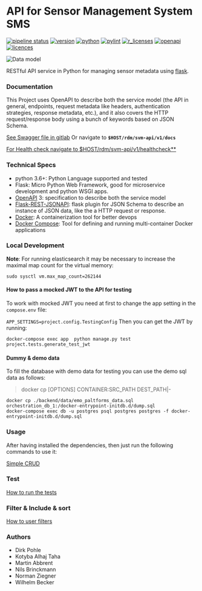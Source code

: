 # API for Sensor Management System SMS 

[![pipeline status](https://gitlab.hzdr.de/hub-terra/sms/backend/badges/master/pipeline.svg)](https://gitlab.hzdr.de/hub-terra/sms/backend/-/commits/master)
[![version](https://img.shields.io/badge/version-v1.0-lightgrey.svg)](./README.md) [![python](https://img.shields.io/badge/python-3.7|3.8|3.9-blue.svg?style=?style=plastic&logo=python)](#)
[![pylint](https://img.shields.io/badge/lint%20score-9.97/10-yellowgreen.svg )](https://gitlab.hzdr.de/hub-terra/sms/backend/-/jobs?job=unittest-lint)
[![r_licenses](https://img.shields.io/badge/requirements_licenses-check-redyellow.svg?style=plastic&logo=open-source-initiative)](./docs/requirements_licenses.md)
[![openapi](https://img.shields.io/badge/Swagger-2.0-green.svg?style=?style=plastic&logo=openapi-initiative)](./app/project/static/swagger.json)
[![licences](https://img.shields.io/badge/licenses-MIT-green.svg?style=?style=plastic&logo=)](#)

![Data model](docs/images/db_diagram.svg)

RESTful API service in Python for managing sensor metadata using [flask](https://flask.palletsprojects.com/en/1.1.x/).

### Documentation

This Project uses OpenAPI to describe both the service model (the API in general, endpoints, request 
metadata like headers, authentication strategies, response metadata, etc.),
and it also covers the HTTP request/response body using a bunch of keywords
based on JSON Schema. 

[See Swagger file in gitlab](app/project/static/swagger.json)
Or  navigate to **`$HOST/rdm/svm-api/v1/docs`**

[For Health check navigate to $HOST/rdm/svm-api/v1/healthcheck**]()


### Technical Specs

- python 3.6+: Python Language supported and tested
- Flask: Micro Python Web Framework, good for microservice development and python WSGI apps.
- [OpenAPI](https://swagger.io/specification/) 3: specification to describe both the service model
- [Flask-REST-JSONAPI](https://flask-rest-jsonapi.readthedocs.io/en/latest/index.html): 
flask plugin for JSON Schema to describe an instance of JSON data, like the a HTTP request
 or response.
- [Docker](https://docs.docker.com/get-started/overview/): A containerization tool for better devops
- [Docker Compose](https://docs.docker.com/compose/): Tool for defining and running multi-container Docker applications


### Local Development

**Note**: For running elasticsearch it may be necessary to increase the maximal
map count for the virtual memory:

```
sudo sysctl vm.max_map_count=262144
```

#### How to pass a mocked JWT to the API for testing

To work with mocked JWT you need at first to change the app setting in the `compose.env` file:

`APP_SETTINGS=project.config.TestingConfig`
Then you can get the JWT by running:

`docker-compose exec app  python manage.py test project.tests.generate_test_jwt`

#### Dummy & demo data

To fill the database with demo data for testing you can use the demo sql data as follows:
> docker cp [OPTIONS] CONTAINER:SRC_PATH DEST_PATH|-
```
docker cp ./backend/data/emo_paltforms_data.sql orchestration_db_1:/docker-entrypoint-initdb.d/dump.sql
docker-compose exec db -u postgres psql postgres postgres -f docker-entrypoint-initdb.d/dump.sql
```

### Usage

After having installed the dependencies, then just run the following commands to use it:

[Simple CRUD](docs/usage.md)

### Test

[How to run the tests](docs/test.md)

### Filter & Include & sort

[How to user filters](docs/filtering.md)



### Authors

- Dirk Pohle
- Kotyba Alhaj Taha
- Martin Abbrent
- Nils Brinckmann
- Norman Ziegner
- Wilhelm Becker